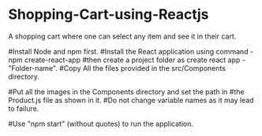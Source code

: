 # Shopping-Cart-using-Reactjs
A shopping cart where one can select any item and see it in their cart.

#Install Node and npm first.
#Install the React application using command - npm create-react-app
#then create a project folder as create react app -"Folder-name".
#Copy All the files provided in the src/Components directory.

#Put all the images in the Components directory and set the path in 
#the Product.js file as shown in it.
#Do not change variable names as it may lead to failure.

#Use "npm start" (without quotes) to run the application.
